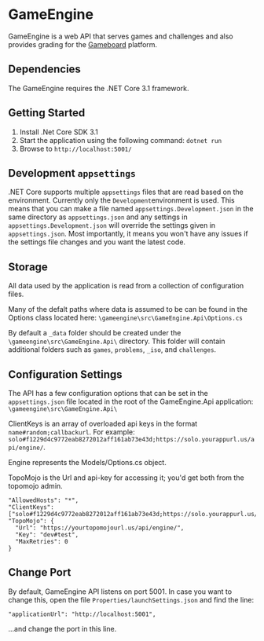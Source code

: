 # GameEngine

GameEngine is a web API that serves games and challenges and also provides grading for the [Gameboard](https://github.com/cmu-sei/gameboard) platform.

## Dependencies

The GameEngine requires the .NET Core 3.1 framework.

## Getting Started

1. Install .Net Core SDK 3.1
2. Start the application using the following command: `dotnet run`
3. Browse to `http://localhost:5001/`

## Development `appsettings`

.NET Core supports multiple `appsettings` files that are read based on the environment. Currently only the `Development`environment is used. This means that you can make a file named `appsettings.Development.json` in the same directory as `appsettings.json` and any settings in `appsettings.Development.json` will override the settings given in
`appsettings.json`. Most importantly, it means you won't have any issues if the settings file changes and you want the latest code.

## Storage

All data used by the application is read from a collection of configuration files.

Many of the defalt paths where data is assumed to be can be found in the Options class located here: `\gameengine\src\GameEngine.Api\Options.cs`

By default a `_data` folder should be created under the `\gameengine\src\GameEngine.Api\` directory. This folder will contain additional folders such as `games`, `problems`, `_iso`, and `challenges`.

## Configuration Settings

The API has a few configuration options that can be set in the `appsettings.json` file located in the root of the GameEngine.Api application: `\gameengine\src\GameEngine.Api\`

ClientKeys is an array of overloaded api keys in the format `name#random;callbackurl`. For example:  `solo#f1229d4c9772eab8272012aff161ab73e43d;https://solo.yourappurl.us/api/engine/`.

Engine represents the Models/Options.cs object.

TopoMojo is the Url and api-key for accessing it; you'd get both from the topomojo admin.

    "AllowedHosts": "*",
    "ClientKeys": ["solo#f1229d4c9772eab8272012aff161ab73e43d;https://solo.yourappurl.us/api/engine/"],
    "TopoMojo": {
      "Url": "https://yourtopomojourl.us/api/engine/",
      "Key": "dev#test",
      "MaxRetries": 0
    }

## Change Port

By default, GameEngine API listens on port 5001. In case you want to change this, open the file `Properties/launchSettings.json` and find the line:

`"applicationUrl": "http://localhost:5001",`

...and change the port in this line.
